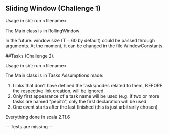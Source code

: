 ## Sliding Window (Challenge 1)

Usage in sbt: run \<filename>

The Main class is in RollingWindow


In the future: window size (T = 60 by default) could be passed through arguments. At the moment, it can be changed in
 the file WindowConstants.

##Tasks (Challenge 2).

Usage in sbt: run \<filename>

The Main class is in Tasks
Assumptions made:

1. Links that don't have defined the tasks/nodes related to them, BEFORE the respective link creation, will be ignored.
2. Only first appearance of a task name will be used (e.g. if two or more tasks are named "pepito", only the first
  declaration will be used.
3. One event starts after the last finished (this is just arbitrarily chosen)

Everything done in scala 2.11.6

-- Tests are missing --
